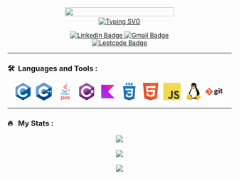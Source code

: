 <div align="center">
  <img src="https://steamuserimages-a.akamaihd.net/ugc/2431452006037644179/534FA2C251A84C17DD2FBCCD7494FDCF4EDF8B0C/?imw=512&amp;imh=287&amp;ima=fit&amp;impolicy=Letterbox&amp;imcolor=%23000000&amp;letterbox=true" width="70%" height="70%"  />
</div>

<div align="center">
  <a href="https://git.io/typing-svg">
    <img src="https://readme-typing-svg.demolab.com?font=Fira+Code&duration=2000&pause=2000&color=F72427&center=true&vCenter=true&repeat=false&width=435&lines=Hi%2C+I'm+Mehmet;Full-Stack+Developer." alt="Typing SVG" />
  </a>
</div>

<p align="center">
  <a href="https://linkedin.com/in/mehmet-kadioglu">
    <img src="https://img.shields.io/badge/LinkedIn-blue?style=for-the-badge&logo=linkedin&logoColor=white" alt="LinkedIn Badge">
  </a>
  <a href="mailto:mehmetkadioglu7@gmail.com">
    <img src="https://img.shields.io/badge/gmail-red?style=for-the-badge&logo=gmail&logoColor=white" alt="Gmail Badge">
  </a>
  </br>
  <a href="https://leetcode.com/mkadioglu">
    <img src="https://img.shields.io/badge/leetcode-yellowgreen?style=for-the-badge&logo=leetcode&logoColor=white" alt="Leetcode Badge">
  </a>
</p>

---

### 🛠 &nbsp;Languages and Tools :

<div align="center">
  <img src="https://github.com/devicons/devicon/blob/master/icons/c/c-original.svg" title="C" alt="C" width="40" height="40"/>&nbsp;
  <img src="https://github.com/devicons/devicon/blob/master/icons/cplusplus/cplusplus-original.svg" title="Spring" alt="Spring" width="40" height="40"/>&nbsp;
  <img src="https://github.com/devicons/devicon/blob/master/icons/java/java-original-wordmark.svg" title="Java" alt="Java" width="40" height="40"/>&nbsp;
  <img src="https://github.com/devicons/devicon/blob/master/icons/csharp/csharp-original.svg" title="Material UI" alt="Material UI" width="40" height="40"/>&nbsp;
  <img src="https://github.com/devicons/devicon/blob/master/icons/kotlin/kotlin-original.svg" title="Flutter" alt="Flutter" width="40" height="40"/>&nbsp;
  <img src="https://github.com/devicons/devicon/blob/master/icons/css3/css3-plain-wordmark.svg"  title="CSS3" alt="CSS" width="40" height="40"/>&nbsp;
  <img src="https://github.com/devicons/devicon/blob/master/icons/html5/html5-original.svg" title="HTML5" alt="HTML" width="40" height="40"/>&nbsp;
  <img src="https://github.com/devicons/devicon/blob/master/icons/javascript/javascript-original.svg" title="JavaScript" alt="JavaScript" width="40" height="40"/>&nbsp;
  <img src="https://github.com/devicons/devicon/blob/master/icons/linux/linux-original.svg" title="Redux" alt="Redux " width="40" height="40"/>&nbsp;
  <img src="https://github.com/devicons/devicon/blob/master/icons/git/git-original-wordmark.svg" title="Git" **alt="Git" width="40" height="40"/>&nbsp;
</div>

---

### 🔥 &nbsp; My Stats :
<div align="center">

  ![](https://komarev.com/ghpvc/?username=mehmet-kadioglu&color=red)
  
  ![](https://github-readme-streak-stats.herokuapp.com?user=mehmet-kadioglu&theme=dracula&hide_border=true&border_radius=50&date_format=j%20M%5B%20Y%5D&mode=weekly&card_width=512&background=8%2C3B3B3B%2C000000&hide_longest_streak=true)
  
  ![](https://github-readme-stats-murex-two-42.vercel.app/api/top-langs/?username=mehmet-kadioglu&layout=donut&size_weight=0&count_weight=1&hide=batchfile,cmake,makefile,assembly&theme=dracula&langs_count=20&hide_progress=true)
  
</div>

